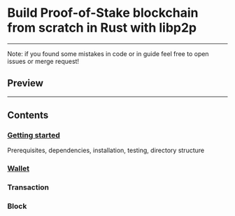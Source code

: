 # Build Proof-of-Stake blockchain from scratch in Rust with libp2p

---
Note: if you found some mistakes in code or in guide feel free to open issues or merge request!

## Preview

---

## Contents

### [Getting started](docs/getting_started.md)

Prerequisites, dependencies, installation, testing, directory structure

### [Wallet](docs/wallet.md)

### Transaction

### Block


